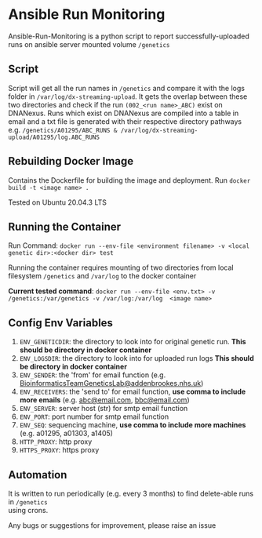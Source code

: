 # Ansible Run Monitoring

Ansible-Run-Monitoring is a python script to report successfully-uploaded runs on ansible server mounted volume ```/genetics```


## Script

Script will get all the run names in ``` /genetics ``` and compare it with the logs folder in ``` /var/log/dx-streaming-upload ```. It gets the overlap between these two directories and check if the run ```(002_<run name>_ABC)``` exist on DNANexus. Runs which exist on DNANexus are compiled into a table in email and a txt file is generated with their respective directory pathways e.g. ``` /genetics/A01295/ABC_RUNS & /var/log/dx-streaming-upload/A01295/log.ABC_RUNS ```


## Rebuilding Docker Image

Contains the Dockerfile for building the image and deployment. Run ```docker build -t <image name> .``` 

Tested on Ubuntu 20.04.3 LTS<br>


## Running the Container

Run Command: ``` docker run --env-file <environment filename> -v <local genetic dir>:<docker dir> test ```

Running the container requires mounting of two directories from local filesystem ``` /genetics ``` and ``` /var/log ``` to the docker container


**Current tested command**: ``` docker run --env-file <env.txt> -v /genetics:/var/genetics -v /var/log:/var/log  <image name> ```


## Config Env Variables

1. ```ENV_GENETICDIR```: the directory to look into for original genetic run. **This should be directory in docker container**
2. ```ENV_LOGSDIR```: the directory to look into for uploaded run logs **This should be directory in docker container**
3. ```ENV_SENDER```: the 'from' for email function (e.g. BioinformaticsTeamGeneticsLab@addenbrookes.nhs.uk)
4. ```ENV_RECEIVERS```: the 'send to' for email function, **use comma to include more emails** (e.g. abc@email.com, bbc@email.com)
5. ```ENV_SERVER```: server host (str) for smtp email function
6. ```ENV_PORT```: port number for smtp email function
7. ```ENV_SEQ```: sequencing machine, **use comma to include more machines** (e.g. a01295, a01303, a1405)
8. ```HTTP_PROXY```: http proxy
9. ```HTTPS_PROXY```: https proxy


## Automation

It is written to run periodically (e.g. every 3 months) to find delete-able runs in ```/genetics``` <br> using crons.

Any bugs or suggestions for improvement, please raise an issue
